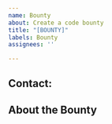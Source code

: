 ```yaml
---
name: Bounty
about: Create a code bounty
title: "[BOUNTY]"
labels: Bounty
assignees: ''

---
```


<!-- Write **BELOW** The Headers and **ABOVE** The comments else it may not be viewable -->
## Contact:

<!-- Where we should contact you for the bounty. Please put in your Discord username and tag -->

## About the Bounty

<!-- Explanation of what the bounty will consist in. Make sure to include as well how much you're planning to pay for its completion (which we suggest you put in the title as well) and if you're willing to discuss the amount paid, datelines if there are any and What method of payment you'll be using -->
